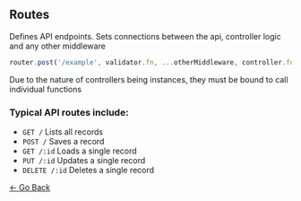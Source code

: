 ## Routes
Defines API endpoints. Sets connections between the api, controller logic and any other middleware
```javascript
router.post('/example', validator.fn, ...otherMiddleware, controller.fn.bind(controller));
```
Due to the nature of controllers being instances, they must be bound to call individual functions

### Typical API routes include:
* `GET /` Lists all records
* `POST /` Saves a record
* `GET /:id` Loads a single record
* `PUT /:id` Updates a single record
* `DELETE /:id` Deletes a single record


[&larr; Go Back](../README.md#routes)